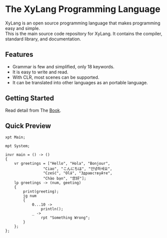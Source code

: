 # The XyLang Programming Language
XyLang is an open source programming language that makes programming easy and simple.  
This is the main source code repository for XyLang. It contains the compiler, standard library, and documentation.

## Features
+ Grammar is few and simplified, only 18 keywords.
+ It is easy to write and read.
+ With CLR, most scenes can be supported.
+ It can be translated into other languages as an portable language.

## Getting Started
Read detail from The [Book]().

## Quick Preview
    xpt Main;

    mpt System;

    invr main = () -> ()  
    {
        vr greetings = ["Hello", "Hola", "Bonjour",
                     "Ciao", "こんにちは", "안녕하세요",
                     "Cześć", "Olá", "Здравствуйте",
                     "Chào bạn", "您好"];
        lp greetings -> (num, geeting)
        {
            print(greeting);
            jg num 
            {
                0...10 ->
                    println();
                _ ->
                    rpt "Something Wrong";
            }
        };
    };